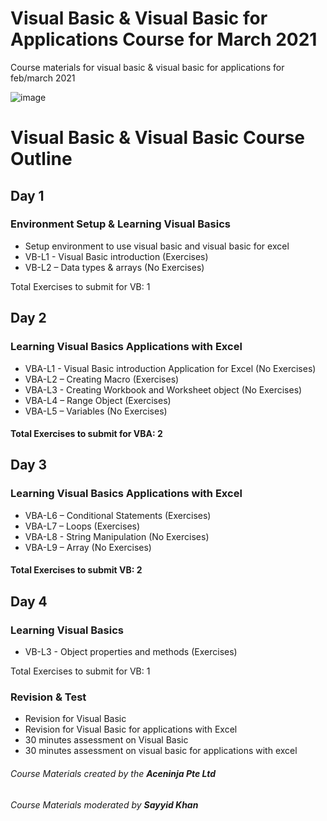 # Visual Basic & Visual Basic for Applications Course for March 2021
Course materials for visual basic &amp; visual basic for applications for feb/march 2021

![image](https://user-images.githubusercontent.com/22993048/109147028-80d6d380-779f-11eb-822b-4fd458ba3481.png)

# Visual Basic & Visual Basic Course Outline

## Day 1
### Environment Setup & Learning Visual Basics

-	Setup environment to use visual basic and visual basic for excel
-	VB-L1 - Visual Basic introduction (Exercises)
-	VB-L2 – Data types & arrays (No Exercises)

Total Exercises to submit for VB: 1

## Day 2
### Learning Visual Basics Applications with Excel

-	VBA-L1 - Visual Basic introduction Application for Excel (No Exercises)
-	VBA-L2 – Creating Macro (Exercises)
-	VBA-L3 - Creating Workbook and Worksheet object (No Exercises)
-	VBA-L4 – Range Object (Exercises)
-	VBA-L5 – Variables (No Exercises)

#### Total Exercises to submit for VBA: 2

## Day 3
### Learning Visual Basics Applications with Excel

-	VBA-L6 – Conditional Statements (Exercises)
-	VBA-L7 – Loops (Exercises)
-	VBA-L8 - String Manipulation (No Exercises)
-	VBA-L9 – Array (No Exercises)

#### Total Exercises to submit VB: 2

## Day 4
### Learning Visual Basics

-	VB-L3 - Object properties and methods (Exercises)

Total Exercises to submit for VB: 1

### Revision & Test

-	Revision for Visual Basic
-	Revision for Visual Basic for applications with Excel
-	30 minutes assessment on Visual Basic
-	30 minutes assessment on visual basic for applications with excel


###### Course Materials created by the **Aceninja Pte Ltd**
###### Course Materials moderated by **Sayyid Khan**

